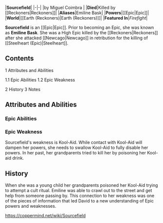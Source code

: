 |**Sourcefield**|
|-|-|
|by  Miguel Coimbra |
|**Died**|Killed by [[Reckoners\|Reckoners]]|
|**Aliases**|Emiline Bask|
|**Powers**|[[Epic\|Epic]]|
|**World**|[[Earth (Reckoners)\|Earth (Reckoners)]]|
|**Featured In**|*Firefight*|

**Sourcefield** is an [[Epic\|Epic]]. Prior to becoming an Epic, she was known as **Emiline Bask**.
She was a High Epic killed by the [[Reckoners\|Reckoners]] after she attacked [[Newcago\|Newcago]] in retribution for the killing of [[Steelheart (Epic)\|Steelheart]].

## Contents

1 Attributes and Abilities

1.1 Epic Abilities
1.2 Epic Weakness


2 History
3 Notes


## Attributes and Abilities
### Epic Abilities

### Epic Weakness
Sourcefield's weakness is Kool-Aid. While contact with Kool-Aid will dampen her powers, she needs to swallow Kool-Aid to fully disable her powers. In her past, her grandparents tried to kill her by poisoning her Kool-aid drink.

## History
When she was a young child her grandparents poisoned her Kool-Aid trying to attempt a cult ritual. Emiline was able to crawl out to the street and get help from someone passing by. This connection to her weakness was one of the pieces of information that led David to a new understanding of Epic powers and weaknesses.



https://coppermind.net/wiki/Sourcefield